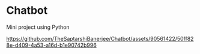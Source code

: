 # Chatbot
Mini project using Python


https://github.com/TheSaptarshiBanerjee/Chatbot/assets/90561422/50ff828e-d409-4a53-a16d-b1e90742b996
